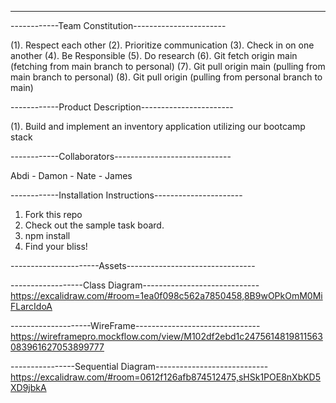 <!-- # swe-inventory-app-starter -->

----------------------------------------------------
------------Team Constitution-----------------------

(1). Respect each other 
(2). Prioritize communication
(3). Check in on one another
(4). Be Responsible 
(5). Do research
(6). Git fetch origin main (fetching from main branch to personal)
(7). Git pull origin main (pulling from main branch to personal)
(8). Git pull origin <local branch name> (pulling from personal branch to main)

------------Product Description-----------------------

(1). Build and implement an inventory application utilizing our bootcamp stack

------------Collaborators-----------------------------

Abdi - Damon - Nate - James 


------------Installation Instructions----------------------
1. Fork this repo
2. Check out the sample task board.
3. npm install
4. Find your bliss!



----------------------Assets--------------------------------

------------------Class Diagram-----------------------------
https://excalidraw.com/#room=1ea0f098c562a7850458,8B9wOPkOmM0MiFLarcIdoA


--------------------WireFrame-------------------------------
https://wireframepro.mockflow.com/view/M102df2ebd1c2475614819811563083961627053899777


----------------Sequential Diagram---------------------------- 
https://excalidraw.com/#room=0612f126afb874512475,sHSk1POE8nXbKD5XD9jbkA